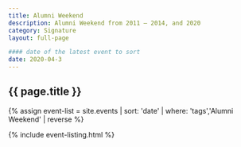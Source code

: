 ```yaml
---
title: Alumni Weekend
description: Alumni Weekend from 2011 – 2014, and 2020
category: Signature
layout: full-page

#### date of the latest event to sort
date: 2020-04-3
---
```

<section id="main-content">
<div class="grid-container large">
<section class="heading">
<h2 class="underline">{{ page.title }}</h2>
</section>

<div class="events-card-list fade-out-siblings">
{% assign event-list = site.events | sort: 'date' | where: 'tags','Alumni Weekend' | reverse %}

{% include event-listing.html %}
